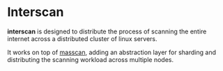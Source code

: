 # Interscan

**interscan** is designed to distribute the process of scanning the entire internet across a distributed cluster of linux servers.

It works on top of [masscan](https://github.com/robertdavidgraham/masscan), adding an abstraction layer for sharding and distributing the scanning workload across multiple nodes.

